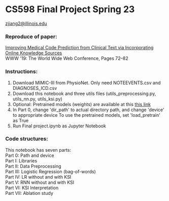 # CS598 Final Project Spring 23 <br>
zjiang2@illinois.edu <br>

### Reproduce of paper:
[Improving Medical Code Prediction from Clinical Text via Incorporating Online Knowledge Sources](https://dl.acm.org/doi/10.1145/3308558.3313485) <br>
WWW '19: The World Wide Web Conference, Pages 72–82

### Instructions:
1. Download MIMIC-III from PhysioNet. Only need NOTEEVENTS.csv and DIAGNOSES_ICD.csv
2. Download this notebook and three utils files (utils_preprocessing.py, utils_nn.py, utils_ksi.py)
3. Optional: Pretrained models (weights) are available at this [this link](https://drive.google.com/drive/folders/1331SQDUL_ZDvwec0IeSkSHpiRfC7u8se?usp=sharing) 
4. In Part 0, change 'dir_path' to actual directory path, and change 'device' to appropriate device
   To use the pretrained models, set 'load_pretrain' as True
5. Run Final project.ipynb as Jupyter Notebook

### Code structures:
This notebook has seven parts: <br>
Part 0: Path and device <br>
Part I: Libraries <br>
Part II: Data Preprocessing <br>
Part III: Logistic Regression (bag-of-words) <br>
Part IV: LR without and with KSI <br>
Part V: RNN without and with KSI <br>
Part VI: KSI Interpretation <br>
Part VII: Ablation study
